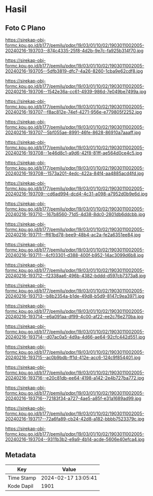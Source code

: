 # Hasil

## Foto C Plano

https://sirekap-obj-formc.kpu.go.id/b177/pemilu/pdpr/19/03/01/10/02/1903011002005-20240216-193703--874c4335-25f8-4d2b-9e7c-fa925b314f70.jpg

https://sirekap-obj-formc.kpu.go.id/b177/pemilu/pdpr/19/03/01/10/02/1903011002005-20240216-193705--5dfb3819-dfc7-4a26-8260-1cba9e62cdf8.jpg

https://sirekap-obj-formc.kpu.go.id/b177/pemilu/pdpr/19/03/01/10/02/1903011002005-20240216-193706--1542e36a-cc61-4939-986d-7e049be7499a.jpg

https://sirekap-obj-formc.kpu.go.id/b177/pemilu/pdpr/19/03/01/10/02/1903011002005-20240216-193707--f8ac812e-74ef-4271-956e-e779805f2252.jpg

https://sirekap-obj-formc.kpu.go.id/b177/pemilu/pdpr/19/03/01/10/02/1903011002005-20240216-193707--5bf055ae-8991-46fe-8628-86910a7aaaff.jpg

https://sirekap-obj-formc.kpu.go.id/b177/pemilu/pdpr/19/03/01/10/02/1903011002005-20240216-193708--1e46d8c1-a9d6-42f8-81ff-ae564d0ce4c5.jpg

https://sirekap-obj-formc.kpu.go.id/b177/pemilu/pdpr/19/03/01/10/02/1903011002005-20240216-193708--1573a201-4edc-422a-84f4-aa4885acd4fd.jpg

https://sirekap-obj-formc.kpu.go.id/b177/pemilu/pdpr/19/03/01/10/02/1903011002005-20240216-193709--cd6ad994-dcd4-4c31-a098-a7952d0b9e6d.jpg

https://sirekap-obj-formc.kpu.go.id/b177/pemilu/pdpr/19/03/01/10/02/1903011002005-20240216-193710--167b8560-71d5-4d38-8dc0-2801db6ddcbb.jpg

https://sirekap-obj-formc.kpu.go.id/b177/pemilu/pdpr/19/03/01/10/02/1903011002005-20240216-193711--ff61bd78-bee9-48b4-ac2a-fe2a6351ee84.jpg

https://sirekap-obj-formc.kpu.go.id/b177/pemilu/pdpr/19/03/01/10/02/1903011002005-20240216-193711--4cf03301-d388-400f-b952-14ac3099d6b8.jpg

https://sirekap-obj-formc.kpu.go.id/b177/pemilu/pdpr/19/03/01/10/02/1903011002005-20240216-193712--f2338aa6-496b-4382-bddd-d597cb7373a8.jpg

https://sirekap-obj-formc.kpu.go.id/b177/pemilu/pdpr/19/03/01/10/02/1903011002005-20240216-193713--b8b2354a-b1de-49d8-b5d9-8147c9ea3971.jpg

https://sirekap-obj-formc.kpu.go.id/b177/pemilu/pdpr/19/03/01/10/02/1903011002005-20240216-193714--e6a091aa-df99-4c00-af22-ee2c76e270ba.jpg

https://sirekap-obj-formc.kpu.go.id/b177/pemilu/pdpr/19/03/01/10/02/1903011002005-20240216-193714--d07ac0a5-4d9a-4d66-ae64-92cfc442d551.jpg

https://sirekap-obj-formc.kpu.go.id/b177/pemilu/pdpr/19/03/01/10/02/1903011002005-20240216-193715--ac0b9bdb-ff1d-412e-acc6-124c9f854401.jpg

https://sirekap-obj-formc.kpu.go.id/b177/pemilu/pdpr/19/03/01/10/02/1903011002005-20240216-193716--e20c81db-ee64-4198-a142-2e4b727ba772.jpg

https://sirekap-obj-formc.kpu.go.id/b177/pemilu/pdpr/19/03/01/10/02/1903011002005-20240216-193716--72183f34-a727-4ae5-a85f-e31a1689ad99.jpg

https://sirekap-obj-formc.kpu.go.id/b177/pemilu/pdpr/19/03/01/10/02/1903011002005-20240216-193717--72a6fa89-cb24-42d8-a182-bbbb7523379c.jpg

https://sirekap-obj-formc.kpu.go.id/b177/pemilu/pdpr/19/03/01/10/02/1903011002005-20240216-193704--9311b3b2-e9a9-4b14-acde-5606e40efca4.jpg


## Metadata

| Key        | Value               |
| ---------- | ------------------- |
| Time Stamp | 2024-02-17 13:05:41 |
| Kode Dapil | 1901                |



